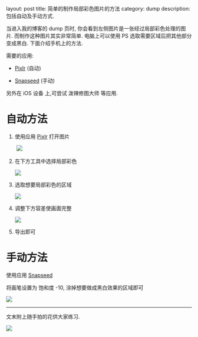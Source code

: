 layout: post
title: 简单的制作局部彩色图片的方法
category: dump
description: 包括自动及手动方式.

当进入我的博客的 dump 页时, 你会看到左侧图片是一张经过局部彩色处理的图片. 而制作这种图片其实非常简单. 电脑上可以使用 PS 选取需要区域后把其他部分变成黑白. 下面介绍手机上的方法.

需要的应用:

-  [Pixlr](https://play.google.com/store/apps/details?id=com.pixlr.express) (自动)

- [Snapseed](https://play.google.com/store/apps/details?id=com.niksoftware.snapseed) (手动)

另外在 iOS 设备 上,可尝试 泼辣修图大师 等应用.



# 自动方法

1. 使用应用 [Pixlr](https://play.google.com/store/apps/details?id=com.pixlr.express) 打开图片

   <img src=""/>

   <img src="https://ws1.sinaimg.cn/large/92c79279ly1ft3ztzpud4j20u01hc4a3.jpg"/>

2. 在下方工具中选择局部彩色

   <img src="https://ws1.sinaimg.cn/large/92c79279ly1ft3zu1c54uj20u01hcjvz.jpg"/>

3. 选取想要局部彩色的区域

   <img src="https://ws1.sinaimg.cn/large/92c79279ly1ft3ztywt3oj20u01hcaj2.jpg"/>

4. 调整下方容差使画面完整

   <img src="https://ws1.sinaimg.cn/large/92c79279ly1ft3zu1d9i9j20u01hck0g.jpg"/>

5. 导出即可

   

# 手动方法

使用应用 [Snapseed](https://play.google.com/store/apps/details?id=com.niksoftware.snapseed)

将画笔设置为 饱和度 -10, 涂掉想要做成黑白效果的区域即可

<img src="https://ws1.sinaimg.cn/large/92c79279ly1ft417n0ptmj20u01hctfr.jpg"/>

------

文末附上随手拍的花供大家练习.

<img src="https://ws1.sinaimg.cn/large/92c79279ly1ft41h2kcg6j22bc334u0y.jpg"/>